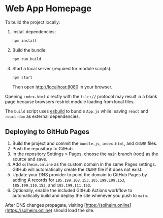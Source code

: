 # Web App Homepage

To build the project locally:

1. Install dependencies:
   ```bash
   npm install
   ```
2. Build the bundle:
   ```bash
   npm run build
   ```

3. Start a local server (required for module scripts):
   ```bash
   npm start
   ```

   Then open [http://localhost:8080](http://localhost:8080) in your browser.

Opening `index.html` directly with the `file://` protocol may result in a blank
page because browsers restrict module loading from local files.

The `build` script uses [esbuild](https://esbuild.github.io/) to bundle `App.js` while leaving `react` and `react-dom` as external dependencies.

## Deploying to GitHub Pages

1. Build the project and commit the `bundle.js`, `index.html`, and `CNAME` files.
2. Push the repository to GitHub.
3. In the repository Settings > Pages, choose the `main` branch (root) as the source and save.
4. Add `solheim.online` as the custom domain in the same Pages settings. GitHub will automatically create the `CNAME` file if it does not exist.
5. Update your DNS provider to point the domain to GitHub Pages by adding A records for `185.199.108.153`, `185.199.109.153`, `185.199.110.153`, and `185.199.111.153`.
6. Optionally, enable the included GitHub Actions workflow to automatically build and deploy the site whenever you push to `main`.

After DNS changes propagate, visiting [https://solheim.online](https://solheim.online) should load the site.
